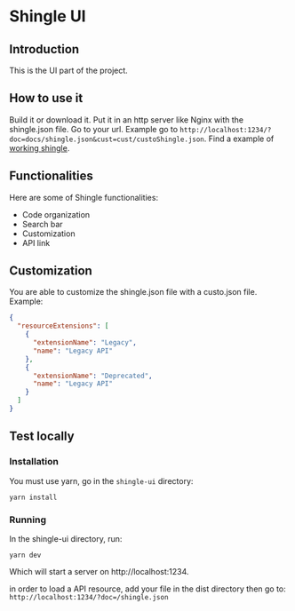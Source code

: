 # Shingle UI

## Introduction
This is the UI part of the project.

## How to use it
Build it or download it. Put it in an http server like Nginx with the shingle.json file. Go to your url. Example go to `http://localhost:1234/?doc=docs/shingle.json&cust=cust/custoShingle.json`.
Find a example of [working shingle](http://shingle.github.io).

## Functionalities
Here are some of Shingle functionalities:
- Code organization
- Search bar
- Customization
- API link

## Customization
You are able to customize the shingle.json file with a custo.json file. Example:
```json
{
  "resourceExtensions": [
    {
      "extensionName": "Legacy",
      "name": "Legacy API"
    },
    {
      "extensionName": "Deprecated",
      "name": "Legacy API"
    }
  ]
}
```

## Test locally
### Installation
You must use yarn, go in the `shingle-ui` directory:
```
yarn install
```
### Running

In the shingle-ui directory, run:

```
yarn dev
```

Which will start a server on http://localhost:1234.

in order to load a API resource, add your file in the dist directory then go to: `http://localhost:1234/?doc=/shingle.json`